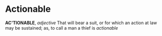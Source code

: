 # Actionable

**AC'TIONABLE**, _adjective_ That will bear a suit, or for which an action at law may be sustained; as, to call a man a thief is _actionable_